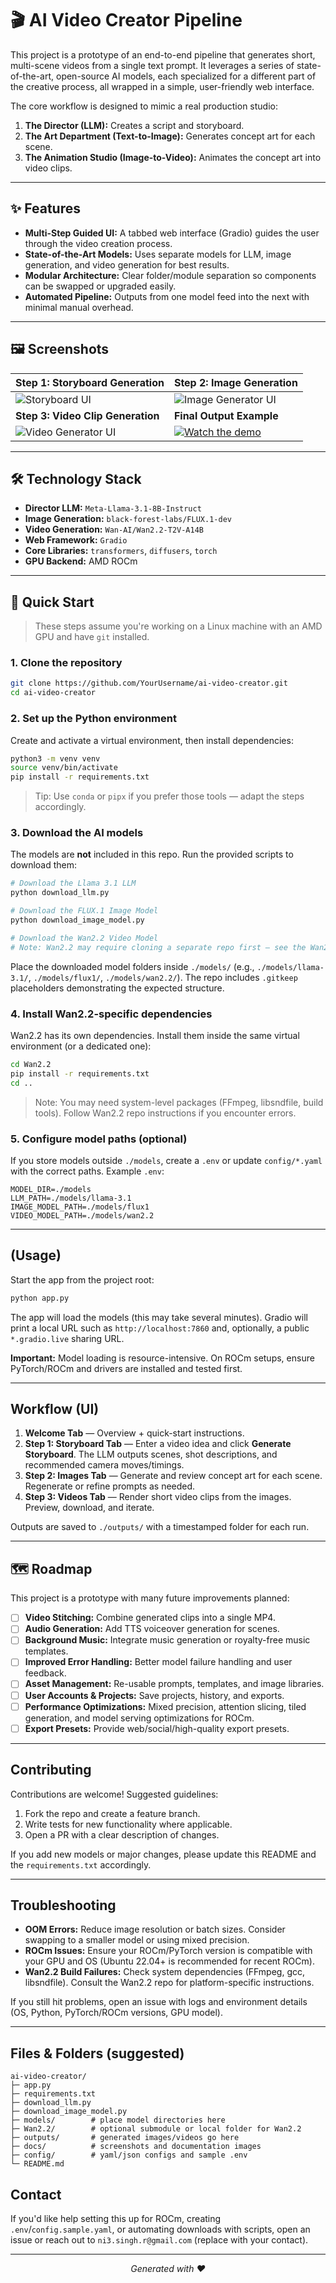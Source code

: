 
# 🎬 AI Video Creator Pipeline

This project is a prototype of an end-to-end pipeline that generates short, multi-scene videos from a single text prompt. It leverages a series of state-of-the-art, open-source AI models, each specialized for a different part of the creative process, all wrapped in a simple, user-friendly web interface.

The core workflow is designed to mimic a real production studio:

1. **The Director (LLM):** Creates a script and storyboard.
2. **The Art Department (Text-to-Image):** Generates concept art for each scene.
3. **The Animation Studio (Image-to-Video):** Animates the concept art into video clips.

---

## ✨ Features

- **Multi-Step Guided UI:** A tabbed web interface (Gradio) guides the user through the video creation process.
- **State-of-the-Art Models:** Uses separate models for LLM, image generation, and video generation for best results.
- **Modular Architecture:** Clear folder/module separation so components can be swapped or upgraded easily.
- **Automated Pipeline:** Outputs from one model feed into the next with minimal manual overhead.

---

## 🖼️ Screenshots

| **Step 1: Storyboard Generation** | **Step 2: Image Generation** |
| --- | --- |
| ![Storyboard UI](./assets/storyboard_page.png) | ![Image Generator UI](./assets/image_page.png) |
| **Step 3: Video Clip Generation** | **Final Output Example** |
| ![Video Generator UI](./assets/video_page.png) | [![Watch the demo](https://img.youtube.com/vi/fK2iA8LlV88/hqdefault.jpg)](https://youtu.be/fK2iA8LlV88) |

---

## 🛠️ Technology Stack

- **Director LLM:** `Meta-Llama-3.1-8B-Instruct`  
- **Image Generation:** `black-forest-labs/FLUX.1-dev`  
- **Video Generation:** `Wan-AI/Wan2.2-T2V-A14B`  
- **Web Framework:** `Gradio`  
- **Core Libraries:** `transformers`, `diffusers`, `torch`  
- **GPU Backend:** AMD ROCm

---

## 🚀 Quick Start

> These steps assume you're working on a Linux machine with an AMD GPU and have `git` installed.

### 1. Clone the repository

```bash
git clone https://github.com/YourUsername/ai-video-creator.git
cd ai-video-creator
```

### 2. Set up the Python environment

Create and activate a virtual environment, then install dependencies:

```bash
python3 -m venv venv
source venv/bin/activate
pip install -r requirements.txt
```

> Tip: Use `conda` or `pipx` if you prefer those tools — adapt the steps accordingly.

### 3. Download the AI models

The models are **not** included in this repo. Run the provided scripts to download them:

```bash
# Download the Llama 3.1 LLM
python download_llm.py

# Download the FLUX.1 Image Model
python download_image_model.py

# Download the Wan2.2 Video Model
# Note: Wan2.2 may require cloning a separate repo first — see the Wan2.2 repo page.
```

Place the downloaded model folders inside `./models/` (e.g., `./models/llama-3.1/`, `./models/flux1/`, `./models/wan2.2/`). The repo includes `.gitkeep` placeholders demonstrating the expected structure.

### 4. Install Wan2.2-specific dependencies

Wan2.2 has its own dependencies. Install them inside the same virtual environment (or a dedicated one):

```bash
cd Wan2.2
pip install -r requirements.txt
cd ..
```

> Note: You may need system-level packages (FFmpeg, libsndfile, build tools). Follow Wan2.2 repo instructions if you encounter errors.

### 5. Configure model paths (optional)

If you store models outside `./models`, create a `.env` or update `config/*.yaml` with the correct paths. Example `.env`:

```
MODEL_DIR=./models
LLM_PATH=./models/llama-3.1
IMAGE_MODEL_PATH=./models/flux1
VIDEO_MODEL_PATH=./models/wan2.2
```

---

## (Usage)

Start the app from the project root:

```bash
python app.py
```

The app will load the models (this may take several minutes). Gradio will print a local URL such as `http://localhost:7860` and, optionally, a public `*.gradio.live` sharing URL.

**Important:** Model loading is resource-intensive. On ROCm setups, ensure PyTorch/ROCm and drivers are installed and tested first.

---

## Workflow (UI)

1. **Welcome Tab** — Overview + quick-start instructions.  
2. **Step 1: Storyboard Tab** — Enter a video idea and click **Generate Storyboard**. The LLM outputs scenes, shot descriptions, and recommended camera moves/timings.  
3. **Step 2: Images Tab** — Generate and review concept art for each scene. Regenerate or refine prompts as needed.  
4. **Step 3: Videos Tab** — Render short video clips from the images. Preview, download, and iterate.

Outputs are saved to `./outputs/` with a timestamped folder for each run.

---

## 🗺️ Roadmap

This project is a prototype with many future improvements planned:

- [ ] **Video Stitching:** Combine generated clips into a single MP4.  
- [ ] **Audio Generation:** Add TTS voiceover generation for scenes.  
- [ ] **Background Music:** Integrate music generation or royalty-free music templates.  
- [ ] **Improved Error Handling:** Better model failure handling and user feedback.  
- [ ] **Asset Management:** Re-usable prompts, templates, and image libraries.  
- [ ] **User Accounts & Projects:** Save projects, history, and exports.  
- [ ] **Performance Optimizations:** Mixed precision, attention slicing, tiled generation, and model serving optimizations for ROCm.  
- [ ] **Export Presets:** Provide web/social/high-quality export presets.

---

## Contributing

Contributions are welcome! Suggested guidelines:

1. Fork the repo and create a feature branch.  
2. Write tests for new functionality where applicable.  
3. Open a PR with a clear description of changes.  

If you add new models or major changes, please update this README and the `requirements.txt` accordingly.

---

## Troubleshooting

- **OOM Errors:** Reduce image resolution or batch sizes. Consider swapping to a smaller model or using mixed precision.  
- **ROCm Issues:** Ensure your ROCm/PyTorch version is compatible with your GPU and OS (Ubuntu 22.04+ is recommended for recent ROCm).  
- **Wan2.2 Build Failures:** Check system dependencies (FFmpeg, gcc, libsndfile). Consult the Wan2.2 repo for platform-specific instructions.

If you still hit problems, open an issue with logs and environment details (OS, Python, PyTorch/ROCm versions, GPU model).

---

## Files & Folders (suggested)

```
ai-video-creator/
├─ app.py
├─ requirements.txt
├─ download_llm.py
├─ download_image_model.py
├─ models/        # place model directories here
├─ Wan2.2/        # optional submodule or local folder for Wan2.2
├─ outputs/       # generated images/videos go here
├─ docs/          # screenshots and documentation images
├─ config/        # yaml/json configs and sample .env
└─ README.md
```

## Contact

If you'd like help setting this up for ROCm, creating `.env`/`config.sample.yaml`, or automating downloads with scripts, open an issue or reach out to `ni3.singh.r@gmail.com` (replace with your contact).

---
<div align="center">

*Generated with ❤️*

</div>
